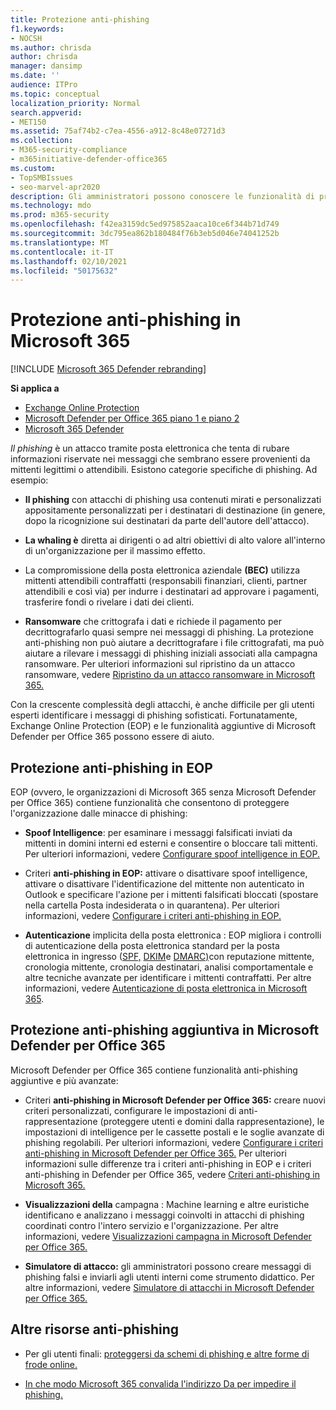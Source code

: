 ```yaml
---
title: Protezione anti-phishing
f1.keywords:
- NOCSH
ms.author: chrisda
author: chrisda
manager: dansimp
ms.date: ''
audience: ITPro
ms.topic: conceptual
localization_priority: Normal
search.appverid:
- MET150
ms.assetid: 75af74b2-c7ea-4556-a912-8c48e07271d3
ms.collection:
- M365-security-compliance
- m365initiative-defender-office365
ms.custom:
- TopSMBIssues
- seo-marvel-apr2020
description: Gli amministratori possono conoscere le funzionalità di protezione anti-phishing in Exchange Online Protection (EOP) e Microsoft Defender per Office 365.
ms.technology: mdo
ms.prod: m365-security
ms.openlocfilehash: f42ea3159dc5ed975852aaca10ce6f344b71d749
ms.sourcegitcommit: 3dc795ea862b180484f76b3eb5d046e74041252b
ms.translationtype: MT
ms.contentlocale: it-IT
ms.lasthandoff: 02/10/2021
ms.locfileid: "50175632"
---
```

# <a name="anti-phishing-protection-in-microsoft-365"></a>Protezione anti-phishing in Microsoft 365

[!INCLUDE [Microsoft 365 Defender rebranding](../includes/microsoft-defender-for-office.md)]

**Si applica a**
- [Exchange Online Protection](https://go.microsoft.com/fwlink/?linkid=2148611)
- [Microsoft Defender per Office 365 piano 1 e piano 2](https://go.microsoft.com/fwlink/?linkid=2148715)
- [Microsoft 365 Defender](https://go.microsoft.com/fwlink/?linkid=2118804)

*Il phishing* è un attacco tramite posta elettronica che tenta di rubare informazioni riservate nei messaggi che sembrano essere provenienti da mittenti legittimi o attendibili. Esistono categorie specifiche di phishing. Ad esempio:

- **Il phishing** con attacchi di phishing usa contenuti mirati e personalizzati appositamente personalizzati per i destinatari di destinazione (in genere, dopo la ricognizione sui destinatari da parte dell'autore dell'attacco).

- **La whaling è** diretta ai dirigenti o ad altri obiettivi di alto valore all'interno di un'organizzazione per il massimo effetto.

- La compromissione della posta elettronica aziendale **(BEC)** utilizza mittenti attendibili contraffatti (responsabili finanziari, clienti, partner attendibili e così via) per indurre i destinatari ad approvare i pagamenti, trasferire fondi o rivelare i dati dei clienti.

- **Ransomware** che crittografa i dati e richiede il pagamento per decrittografarlo quasi sempre nei messaggi di phishing. La protezione anti-phishing non può aiutare a decrittografare i file crittografati, ma può aiutare a rilevare i messaggi di phishing iniziali associati alla campagna ransomware. Per ulteriori informazioni sul ripristino da un attacco ransomware, vedere [Ripristino da un attacco ransomware in Microsoft 365.](recover-from-ransomware.md)

Con la crescente complessità degli attacchi, è anche difficile per gli utenti esperti identificare i messaggi di phishing sofisticati. Fortunatamente, Exchange Online Protection (EOP) e le funzionalità aggiuntive di Microsoft Defender per Office 365 possono essere di aiuto.

## <a name="anti-phishing-protection-in-eop"></a>Protezione anti-phishing in EOP

EOP (ovvero, le organizzazioni di Microsoft 365 senza Microsoft Defender per Office 365) contiene funzionalità che consentono di proteggere l'organizzazione dalle minacce di phishing:

- **Spoof Intelligence**: per esaminare i messaggi falsificati inviati da mittenti in domini interni ed esterni e consentire o bloccare tali mittenti. Per ulteriori informazioni, vedere [Configurare spoof intelligence in EOP.](learn-about-spoof-intelligence.md)

- Criteri **anti-phishing in EOP:** attivare o disattivare spoof intelligence, attivare o disattivare l'identificazione del mittente non autenticato in Outlook e specificare l'azione per i mittenti falsificati bloccati (spostare nella cartella Posta indesiderata o in quarantena). Per ulteriori informazioni, vedere [Configurare i criteri anti-phishing in EOP.](configure-anti-phishing-policies-eop.md)

- **Autenticazione** implicita della posta elettronica : EOP migliora i controlli di autenticazione della posta elettronica standard per la posta elettronica in ingresso ([SPF,](set-up-spf-in-office-365-to-help-prevent-spoofing.md) [DKIM](use-dkim-to-validate-outbound-email.md)e [DMARC)](use-dmarc-to-validate-email.md)con reputazione mittente, cronologia mittente, cronologia destinatari, analisi comportamentale e altre tecniche avanzate per identificare i mittenti contraffatti. Per altre informazioni, vedere [Autenticazione di posta elettronica in Microsoft 365](email-validation-and-authentication.md).

## <a name="additional-anti-phishing-protection-in-microsoft-defender-for-office-365"></a>Protezione anti-phishing aggiuntiva in Microsoft Defender per Office 365

Microsoft Defender per Office 365 contiene funzionalità anti-phishing aggiuntive e più avanzate:

- Criteri **anti-phishing in Microsoft Defender per Office 365:** creare nuovi criteri personalizzati, configurare le impostazioni di anti-rappresentazione (proteggere utenti e domini dalla rappresentazione), le impostazioni di intelligence per le cassette postali e le soglie avanzate di phishing regolabili. Per ulteriori informazioni, vedere [Configurare i criteri anti-phishing in Microsoft Defender per Office 365.](configure-atp-anti-phishing-policies.md) Per ulteriori informazioni sulle differenze tra i criteri anti-phishing in EOP e i criteri anti-phishing in Defender per Office 365, vedere [Criteri anti-phishing in Microsoft 365.](set-up-anti-phishing-policies.md)

- **Visualizzazioni della** campagna : Machine learning e altre euristiche identificano e analizzano i messaggi coinvolti in attacchi di phishing coordinati contro l'intero servizio e l'organizzazione. Per altre informazioni, vedere [Visualizzazioni campagna in Microsoft Defender per Office 365.](campaigns.md)

- **Simulatore di attacco:** gli amministratori possono creare messaggi di phishing falsi e inviarli agli utenti interni come strumento didattico. Per altre informazioni, vedere [Simulatore di attacchi in Microsoft Defender per Office 365.](attack-simulator.md)

## <a name="other-anti-phishing-resources"></a>Altre risorse anti-phishing

- Per gli utenti finali: [proteggersi da schemi di phishing e altre forme di frode online.](https://support.microsoft.com/office/be0de46a-29cd-4c59-aaaf-136cf177d593)

- [In che modo Microsoft 365 convalida l'indirizzo Da per impedire il phishing.](how-office-365-validates-the-from-address.md)
